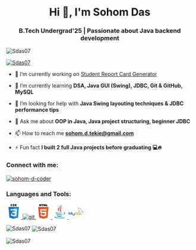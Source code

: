 <h1 align="center">Hi 👋, I'm Sohom Das</h1>
<h3 align="center">B.Tech Undergrad'25 | Passionate about Java backend development</h3>

<p align="left"> <img src="https://komarev.com/ghpvc/?username=sdas07&label=Profile%20views&color=0e75b6&style=flat" alt="Sdas07" /> </p>

<p align="left"> <a href="https://github.com/ryo-ma/github-profile-trophy"><img src="https://github-profile-trophy.vercel.app/?username=Sdas07" alt="Sdas07" /></a> </p>

- 🔭 I’m currently working on [Student Report Card Generator](https://github.com/Sdas07/Student-ReportCard-Generator)

- 🌱 I’m currently learning **DSA, Java GUI (Swing), JDBC, Git & GitHub, MySQL**

- 🤝 I’m looking for help with **Java Swing layouting techniques & JDBC performance tips**

- 💬 Ask me about **OOP in Java, Java project structuring, beginner JDBC**

- 📫 How to reach me **sohom.d.tekie@gmail.com**

- ⚡ Fun fact **I built 2 full Java projects before graduating 💻🔥**

<h3 align="left">Connect with me:</h3>
<p align="left">
<a href="https://linkedin.com/in/sohom-d-coder" target="blank"><img align="center" src="https://raw.githubusercontent.com/rahuldkjain/github-profile-readme-generator/master/src/images/icons/Social/linked-in-alt.svg" alt="sohom-d-coder" height="30" width="40" /></a>
</p>

<h3 align="left">Languages and Tools:</h3>
<p align="left"> <a href="https://www.w3schools.com/css/" target="_blank" rel="noreferrer"> <img src="https://raw.githubusercontent.com/devicons/devicon/master/icons/css3/css3-original-wordmark.svg" alt="css3" width="40" height="40"/> </a> <a href="https://git-scm.com/" target="_blank" rel="noreferrer"> <img src="https://www.vectorlogo.zone/logos/git-scm/git-scm-icon.svg" alt="git" width="40" height="40"/> </a> <a href="https://www.w3.org/html/" target="_blank" rel="noreferrer"> <img src="https://raw.githubusercontent.com/devicons/devicon/master/icons/html5/html5-original-wordmark.svg" alt="html5" width="40" height="40"/> </a> <a href="https://www.java.com" target="_blank" rel="noreferrer"> <img src="https://raw.githubusercontent.com/devicons/devicon/master/icons/java/java-original.svg" alt="java" width="40" height="40"/> </a> <a href="https://www.mysql.com/" target="_blank" rel="noreferrer"> <img src="https://raw.githubusercontent.com/devicons/devicon/master/icons/mysql/mysql-original-wordmark.svg" alt="mysql" width="40" height="40"/> </a> </p>

<p><img align="left" src="https://github-readme-stats.vercel.app/api/top-langs?username=Sdas07&show_icons=true&locale=en&layout=compact" alt="Sdas07" /></p>

<p>&nbsp;<img align="center" src="https://github-readme-stats.vercel.app/api?username=sdas07&show_icons=true&locale=en" alt="Sdas07" /></p>

<p><img align="center" src="https://github-readme-streak-stats.herokuapp.com/?user=Sdas07&" alt="Sdas07" /></p>
